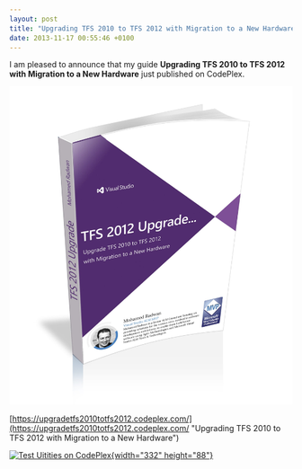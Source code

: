 ```yaml
---
layout: post
title: "Upgrading TFS 2010 to TFS 2012 with Migration to a New Hardware Guide"
date: 2013-11-17 00:55:46 +0100
---
```


I am pleased to announce that my guide **Upgrading TFS 2010 to TFS 2012 with Migration to a New Hardware** just published on CodePlex. 

[![Book 3d-all-2 copy](/assets/images/2013/11/book-3d-all-2-copy.jpg?w=660)](https://upgradetfs2010totfs2012.codeplex.com/)

[https://upgradetfs2010totfs2012.codeplex.com/](https://upgradetfs2010totfs2012.codeplex.com/ "Upgrading TFS 2010 to TFS 2012 with Migration to a New Hardware")

[![](https://mg2otq.sn2.livefilestore.com/y1mmcQSYrLWQ757Pb1cWnVdzrBuwKP3r3jPo9VnNct09pHE2cGb25cQr7MQNHyLZrBBfu2vzrT5z46XyIVYeKm9V_svUZwzlwAzOyU2_lcx_X_0Qs1Inh2pag/CodePlex.png?psid=1 "Test Uitities on CodePlex"){width="332" height="88"}](https://upgradetfs2010totfs2012.codeplex.com/ " Upgrading TFS 2010 to TFS 2012 with Migration to a New Hardware Guide")
